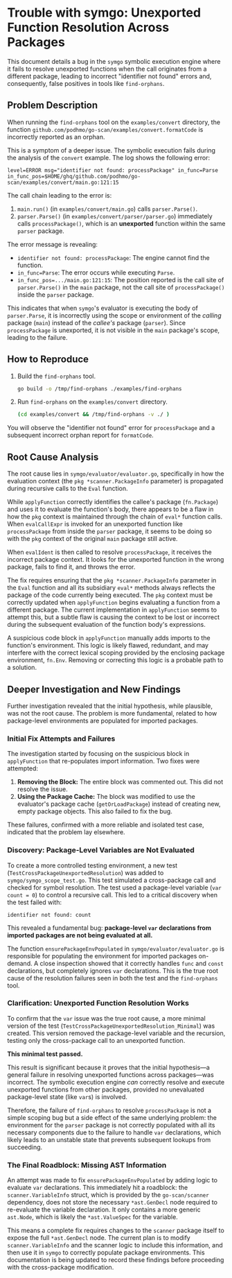 # Trouble with symgo: Unexported Function Resolution Across Packages

This document details a bug in the `symgo` symbolic execution engine where it fails to resolve unexported functions when the call originates from a different package, leading to incorrect "identifier not found" errors and, consequently, false positives in tools like `find-orphans`.

## Problem Description

When running the `find-orphans` tool on the `examples/convert` directory, the function `github.com/podhmo/go-scan/examples/convert.formatCode` is incorrectly reported as an orphan.

This is a symptom of a deeper issue. The symbolic execution fails during the analysis of the `convert` example. The log shows the following error:

```
level=ERROR msg="identifier not found: processPackage" in_func=Parse in_func_pos=$HOME/ghq/github.com/podhmo/go-scan/examples/convert/main.go:121:15
```

The call chain leading to the error is:
1.  `main.run()` (in `examples/convert/main.go`) calls `parser.Parse()`.
2.  `parser.Parse()` (in `examples/convert/parser/parser.go`) immediately calls `processPackage()`, which is an **unexported** function within the same `parser` package.

The error message is revealing:
-   `identifier not found: processPackage`: The engine cannot find the function.
-   `in_func=Parse`: The error occurs while executing `Parse`.
-   `in_func_pos=.../main.go:121:15`: The position reported is the call site of `parser.Parse()` in the `main` package, not the call site of `processPackage()` inside the `parser` package.

This indicates that when `symgo`'s evaluator is executing the body of `parser.Parse`, it is incorrectly using the scope or environment of the *calling* package (`main`) instead of the *callee's* package (`parser`). Since `processPackage` is unexported, it is not visible in the `main` package's scope, leading to the failure.

## How to Reproduce

1.  Build the `find-orphans` tool.
    ```bash
    go build -o /tmp/find-orphans ./examples/find-orphans
    ```

2.  Run `find-orphans` on the `examples/convert` directory.
    ```bash
    (cd examples/convert && /tmp/find-orphans -v ./ )
    ```

You will observe the "identifier not found" error for `processPackage` and a subsequent incorrect orphan report for `formatCode`.

## Root Cause Analysis

The root cause lies in `symgo/evaluator/evaluator.go`, specifically in how the evaluation context (the `pkg *scanner.PackageInfo` parameter) is propagated during recursive calls to the `Eval` function.

While `applyFunction` correctly identifies the callee's package (`fn.Package`) and uses it to evaluate the function's body, there appears to be a flaw in how the `pkg` context is maintained through the chain of `eval*` function calls. When `evalCallExpr` is invoked for an unexported function like `processPackage` from inside the `parser` package, it seems to be doing so with the `pkg` context of the original `main` package still active.

When `evalIdent` is then called to resolve `processPackage`, it receives the incorrect package context. It looks for the unexported function in the wrong package, fails to find it, and throws the error.

The fix requires ensuring that the `pkg *scanner.PackageInfo` parameter in the `Eval` function and all its subsidiary `eval*` methods always reflects the package of the code currently being executed. The `pkg` context must be correctly updated when `applyFunction` begins evaluating a function from a different package. The current implementation in `applyFunction` seems to attempt this, but a subtle flaw is causing the context to be lost or incorrect during the subsequent evaluation of the function body's expressions.

A suspicious code block in `applyFunction` manually adds imports to the function's environment. This logic is likely flawed, redundant, and may interfere with the correct lexical scoping provided by the enclosing package environment, `fn.Env`. Removing or correcting this logic is a probable path to a solution.

## Deeper Investigation and New Findings

Further investigation revealed that the initial hypothesis, while plausible, was not the root cause. The problem is more fundamental, related to how package-level environments are populated for imported packages.

### Initial Fix Attempts and Failures

The investigation started by focusing on the suspicious block in `applyFunction` that re-populates import information. Two fixes were attempted:

1.  **Removing the Block:** The entire block was commented out. This did not resolve the issue.
2.  **Using the Package Cache:** The block was modified to use the evaluator's package cache (`getOrLoadPackage`) instead of creating new, empty package objects. This also failed to fix the bug.

These failures, confirmed with a more reliable and isolated test case, indicated that the problem lay elsewhere.

### Discovery: Package-Level Variables are Not Evaluated

To create a more controlled testing environment, a new test (`TestCrossPackageUnexportedResolution`) was added to `symgo/symgo_scope_test.go`. This test simulated a cross-package call and checked for symbol resolution. The test used a package-level variable (`var count = 0`) to control a recursive call. This led to a critical discovery when the test failed with:

```
identifier not found: count
```

This revealed a fundamental bug: **package-level `var` declarations from imported packages are not being evaluated at all.**

The function `ensurePackageEnvPopulated` in `symgo/evaluator/evaluator.go` is responsible for populating the environment for imported packages on-demand. A close inspection showed that it correctly handles `func` and `const` declarations, but completely ignores `var` declarations. This is the true root cause of the resolution failures seen in both the test and the `find-orphans` tool.

### Clarification: Unexported Function Resolution Works

To confirm that the `var` issue was the true root cause, a more minimal version of the test (`TestCrossPackageUnexportedResolution_Minimal`) was created. This version removed the package-level variable and the recursion, testing only the cross-package call to an unexported function.

**This minimal test passed.**

This result is significant because it proves that the initial hypothesis—a general failure in resolving unexported functions across packages—was incorrect. The symbolic execution engine *can* correctly resolve and execute unexported functions from other packages, provided no unevaluated package-level state (like `var`s) is involved.

Therefore, the failure of `find-orphans` to resolve `processPackage` is not a simple scoping bug but a side effect of the same underlying problem: the environment for the `parser` package is not correctly populated with all its necessary components due to the failure to handle `var` declarations, which likely leads to an unstable state that prevents subsequent lookups from succeeding.

### The Final Roadblock: Missing AST Information

An attempt was made to fix `ensurePackageEnvPopulated` by adding logic to evaluate `var` declarations. This immediately hit a roadblock: the `scanner.VariableInfo` struct, which is provided by the `go-scan/scanner` dependency, does not store the necessary `*ast.GenDecl` node required to re-evaluate the variable declaration. It only contains a more generic `ast.Node`, which is likely the `*ast.ValueSpec` for the variable.

This means a complete fix requires changes to the `scanner` package itself to expose the full `*ast.GenDecl` node. The current plan is to modify `scanner.VariableInfo` and the scanner logic to include this information, and then use it in `symgo` to correctly populate package environments. This documentation is being updated to record these findings before proceeding with the cross-package modification.
